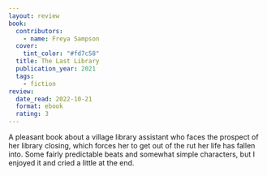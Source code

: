 ```yaml
---
layout: review
book:
  contributors:
    - name: Freya Sampson
  cover:
    tint_color: "#fd7c58"
  title: The Last Library
  publication_year: 2021
  tags:
    - fiction
review:
  date_read: 2022-10-21
  format: ebook
  rating: 3
---
```


A pleasant book about a village library assistant who faces the prospect of her library closing, which forces her to get out of the rut her life has fallen into.
Some fairly predictable beats and somewhat simple characters, but I enjoyed it and cried a little at the end.

